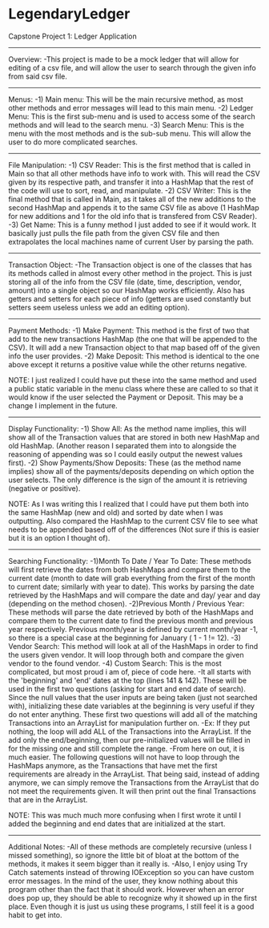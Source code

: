 # LegendaryLedger
Capstone Project 1: Ledger Application
**************************************
Overview:
-This project is made to be a mock ledger that will allow for
editing of a csv file, and will allow the user to search through
the given info from said csv file.
**************************************
Menus:
-1) Main menu: This will be the main recursive method, as most other
methods and error messages will lead to this main menu.
-2) Ledger Menu: This is the first sub-menu and is used to access some
of the search methods and will lead to the search menu.
-3) Search Menu: This is the menu with the most methods and is the
sub-sub menu. This will allow the user to do more complicated searches.
*************************************
File Manipulation:
-1) CSV Reader: This is the first method that is called in Main
so that all other methods have info to work with. This will read the CSV
given by its respective path, and transfer it into a HashMap that the rest
of the code will use to sort, read, and manipulate.
-2) CSV Writer: This is the final method that is called in Main, as it takes
all of the new additions to the second HashMap and appends it to the
same CSV file as above (1 HashMap for new additions and 1 for the old info
that is transfered from CSV Reader).
-3) Get Name: This is a funny method I just added to see if it would work.
It basically just pulls the file path from the given CSV file and then
extrapolates the local machines name of current User by parsing the path.
************************************
Transaction Object:
-The Transaction object is one of the classes that has its methods called
in almost every other method in the project. This is just storing all of
the info from the CSV file (date, time, description, vendor, amount) into
a single object so our HashMap works efficiently. Also has getters and
setters for each piece of info (getters are used constantly but setters
seem useless unless we add an editing option).
************************************
Payment Methods:
-1) Make Payment: This method is the first of two that add to the new
transactions HashMap (the one that will be appended to the CSV). It 
will add a new Transaction object to that map based off of the given
info the user provides.
-2) Make Deposit: This method is identical to the one above except it returns a 
positive value while the other returns negative.

NOTE: I just realized I could have put these into the same method and
used a public static variable in the menu class where these are called to
so that it would know if the user selected the Payment or Deposit. This may
be a change I implement in the future.
************************************
Display Functionality:
-1) Show All: As the method name implies, this will show all of the 
Transaction values that are stored in both new HashMap and old HashMap.
(Another reason I separated them into to alongside the reasoning of appending
was so I could easily output the newest values first).
-2) Show Payments/Show Deposits: These (as the method name implies) show all
of the payments/deposits depending on which option the user selects. The only
difference is the sign of the amount it is retrieving (negative or positive).

NOTE: As I was writing this I realized that I could have put them both into the
same HashMap (new and old) and sorted by date when I was outputting. Also compared
the HashMap to the current CSV file to see what needs to be appended based off of
the differences (Not sure if this is easier but it is an option I thought of).
***********************************
Searching Functionality:
-1)Month To Date / Year To Date: These methods will first retrieve the dates from both
HashMaps and compare them to the current date (month to date will grab everything from
the first of the month to current date; similarly with year to date). This works by
parsing the date retrieved by the HashMaps and will compare the date and day/ year and day
(depending on the method chosen).
-2)Previous Month / Previous Year: These methods will parse the date retrieved by both of
the HashMaps and compare them to the current date to find the previous month and previous
year respectively. Previous month/year is defined by current month/year -1, so there is a special
case at the beginning for January ( 1 - 1 != 12).
-3) Vendor Search: This method will look at all of the HashMaps in order to find the users
given vendor. It will loop through both and compare the given vendor to the found vendor.
-4) Custom Search: This is the most complicated, but most proud i am of, piece of code here.
  -It all starts with the 'beginning' and 'end' dates at the top (lines 141 & 142). These
  will be used in the first two questions (asking for start and end date of search). Since the
  null values that the user inputs are being taken (just not searched with), initializing these
  date variables at the beginning is very useful if they do not enter anything. These first two
  questions will add all of the matching Transactions into an ArrayList for manipulation further on.
    -Ex: If they put nothing, the loop will add ALL of the Transactions into the ArrayList. If the add
    only the end/beginning, then our pre-initialized values will be filled in for the missing one and
    still complete the range.
-From here on out, it is much easier. The following questions will not have to loop through the HashMaps
anymore, as the Transactions that have met the first requirements are already in the ArrayList. That
being said, instead of adding anymore, we can simply remove the Transactions from the ArrayList that
do not meet the requirements given. It will then print out the final Transactions that are in the
ArrayList.

NOTE: This was much much more confusing when I first wrote it until I added the beginning and
end dates that are initialized at the start.
***********************************
Additional Notes:
-All of these methods are completely recursive (unless I missed something), so ignore the little bit
of bloat at the bottom of the methods, it makes it seem bigger than it really is.
-Also, I enjoy using Try Catch satements instead of throwing IOException so you can have
custom error messages. In the mind of the user, they know nothing about this program other than
the fact that it should work. However when an error does pop up, they should be able to recognize
why it showed up in the first place. Even though it is just us using these programs, I still
feel it is a good habit to get into.

